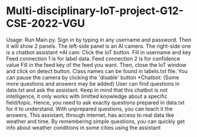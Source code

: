 # Multi-disciplinary-IoT-project-G12-CSE-2022-VGU
Usage:
Run Main.py.
Sign in by typing in any username and password. Then it will show 2 panels. The left-side panel is an AI camera. The right-side one is a chatbot assistant
*AI cam:
Click the IoT button. Fill in username and key
Feed connection 1 is for label data.
Feed connection 2 is for confidence value
Fill in the feed key of the feed you want. Then, close the IoT window and click on detect button. Class names can be found in labels.txt file. You can pause the camera by clicking the 'disable' button
*Chatbot: (Some more questions and answers may be added)
User can find questions in data.txt and ask the assistant. Keep in mind that this chatbot is not intelligence, it only works with limitted knowledge about a specific field/topic. Hence, you need to ask exactly questions prepared in data.txt for it to understand. With unprepared questions, you can teach it the answers. This assistant, through internet, has access to real data like weather and time. By remembering simple questions, you can quickly get info about weather conditions in some cities using the assistant
